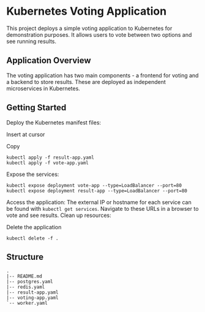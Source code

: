 # Kubernetes Voting Application

This project deploys a simple voting application to Kubernetes for demonstration purposes. It allows users to vote between two options and see running results.

## Application Overview
The voting application has two main components - a frontend for voting and a backend to store results. These are deployed as independent microservices in Kubernetes.

## Getting Started
Deploy the Kubernetes manifest files:

Insert at cursor

Copy
```
kubectl apply -f result-app.yaml
kubectl apply -f vote-app.yaml
```
Expose the services:

```
kubectl expose deployment vote-app --type=LoadBalancer --port=80
kubectl expose deployment result-app --type=LoadBalancer --port=80
```

Access the application: The external IP or hostname for each service can be found with `kubectl get services`. Navigate to these URLs in a browser to vote and see results.
Clean up resources:

Delete the application
```
kubectl delete -f .
```
## Structure
```
.
|-- README.md
|-- postgres.yaml
|-- redis.yaml
|-- result-app.yaml
|-- voting-app.yaml
`-- worker.yaml
```
